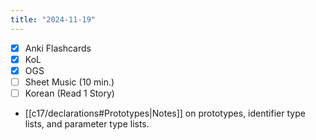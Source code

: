 ```yaml
---
title: "2024-11-19"
---
```


- [x] Anki Flashcards
- [x] KoL
- [x] OGS
- [ ] Sheet Music (10 min.)
- [ ] Korean (Read 1 Story)

* [[c17/declarations#Prototypes|Notes]] on prototypes, identifier type lists, and parameter type lists.